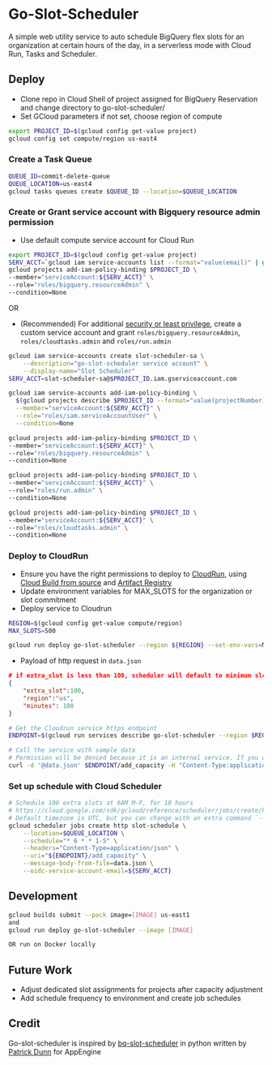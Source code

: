 # Go-Slot-Scheduler
A simple web utility service to auto schedule BigQuery flex slots for an organization at certain hours of the day, in a serverless mode with Cloud Run, Tasks and Scheduler.

## Deploy
* Clone repo in Cloud Shell of project assigned for BigQuery Reservation and change directory to go-slot-scheduler/
* Set GCloud parameters if not set, choose region of compute
```bash
export PROJECT_ID=$(gcloud config get-value project)
gcloud config set compute/region us-east4
```

### Create a Task Queue
``` bash
QUEUE_ID=commit-delete-queue
QUEUE_LOCATION=us-east4
gcloud tasks queues create $QUEUE_ID --location=$QUEUE_LOCATION
```

### Create or Grant service account with Bigquery resource admin permission
* Use default compute service account for Cloud Run
``` bash
export PROJECT_ID=$(gcloud config get-value project)
SERV_ACCT=`gcloud iam service-accounts list --format="value(email)" | grep compute@developer.gserviceaccount.com`
gcloud projects add-iam-policy-binding $PROJECT_ID \
--member="serviceAccount:${SERV_ACCT}" \
--role="roles/bigquery.resourceAdmin" \
--condition=None
```
OR
* (Recommended) For additional [security or least privilege](https://cloud.google.com/run/docs/securing/service-identity#per-service-identity), create a custom service account and grant `roles/bigquery.resourceAdmin`, `roles/cloudtasks.admin` and `roles/run.admin`

``` bash
gcloud iam service-accounts create slot-scheduler-sa \
    --description="go-slot-scheduler service account" \
    --display-name="Slot Scheduler"
SERV_ACCT=slot-scheduler-sa@$PROJECT_ID.iam.gserviceaccount.com

gcloud iam service-accounts add-iam-policy-binding \
  $(gcloud projects describe $PROJECT_ID --format="value(projectNumber)")-compute@developer.gserviceaccount.com \
  --member="serviceAccount:${SERV_ACCT}" \
  --role="roles/iam.serviceAccountUser" \
  --condition=None

gcloud projects add-iam-policy-binding $PROJECT_ID \
--member="serviceAccount:${SERV_ACCT}" \
--role="roles/bigquery.resourceAdmin" \
--condition=None

gcloud projects add-iam-policy-binding $PROJECT_ID \
--member="serviceAccount:${SERV_ACCT}" \
--role="roles/run.admin" \
--condition=None

gcloud projects add-iam-policy-binding $PROJECT_ID \
--member="serviceAccount:${SERV_ACCT}" \
--role="roles/cloudtasks.admin" \
--condition=None

```

### Deploy to CloudRun
* Ensure you have the right permissions to deploy to [CloudRun](https://cloud.google.com/run/docs/deploying#permissions_required_to_deploy), using [Cloud Build from source](https://cloud.google.com/run/docs/deploying-source-code#permissions_required_to_deploy) and [Artifact Registry](https://cloud.google.com/artifact-registry/docs/access-control#roles)
* Update environment variables for MAX_SLOTS for the organization or slot commitment
* Deploy service to Cloudrun 
```bash
REGION=$(gcloud config get-value compute/region)
MAX_SLOTS=500

gcloud run deploy go-slot-scheduler --region ${REGION} --set-env-vars=MAX_SLOTS=${MAX_SLOTS},QUEUE_ID=${QUEUE_ID},QUEUE_LOCATION=${QUEUE_LOCATION} --no-allow-unauthenticated --service-account=$SERV_ACCT --source .
```

* Payload of http request in `data.json`
``` json
# if extra_slot is less than 100, scheduler will default to minimum slot of 100
{
    "extra_slot":100,
    "region":"us",
    "minutes": 180
}
```

```bash
# Get the Cloudrun service https endpoint
ENDPOINT=$(gcloud run services describe go-slot-scheduler --region $REGION --format 'value(status.url)')

# Call the service with sample data 
# Permission will be denied because it is an internal service. If you want to test use `--allow-unauthenticated` in cloud run deploy command
curl -d '@data.json' $ENDPOINT/add_capacity -H "Content-Type:application/json"
```

### Set up schedule with Cloud Scheduler
``` bash
# Schedule 100 extra slots at 6AM M-F, for 10 hours
# https://cloud.google.com/sdk/gcloud/reference/scheduler/jobs/create/http 
# Default timezone is UTC, but you can change with an extra command `--time-zone="est"`
gcloud scheduler jobs create http slot-schedule \
    --location=$QUEUE_LOCATION \
    --schedule="* 6 * * 1-5" \
    --headers="Content-Type=application/json" \
    --uri="${ENDPOINT}/add_capacity" \
    --message-body-from-file=data.json \
    --oidc-service-account-email=${SERV_ACCT}
```

## Development

```bash
gcloud builds submit --pack image=[IMAGE] us-east1 
and 
gcloud run deploy go-slot-scheduler --image [IMAGE]

OR run on Docker locally
```

## Future Work
* Adjust dedicated slot assignments for projects after capacity adjustment
* Add schedule frequency to environment and create job schedules 

## Credit
Go-slot-scheduler is inspired by [bq-slot-scheduler](https://github.com/pdunn/bq-slot-scheduler) in python written by [Patrick Dunn](https://medium.com/google-cloud/scheduling-bigquery-slots-2a2beba42711) for AppEngine
